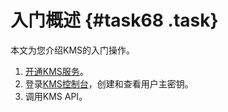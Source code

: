 # 入门概述 {#task68 .task}

本文为您介绍KMS的入门操作。

1.  [开通KMS服务](https://common-buy-intl.aliyun.com/?commodityCode=kms_intl)。
2.  登录[KMS控制台](https://kms.console.aliyun.com)，创建和查看用户主密钥。
3.  调用KMS API。


